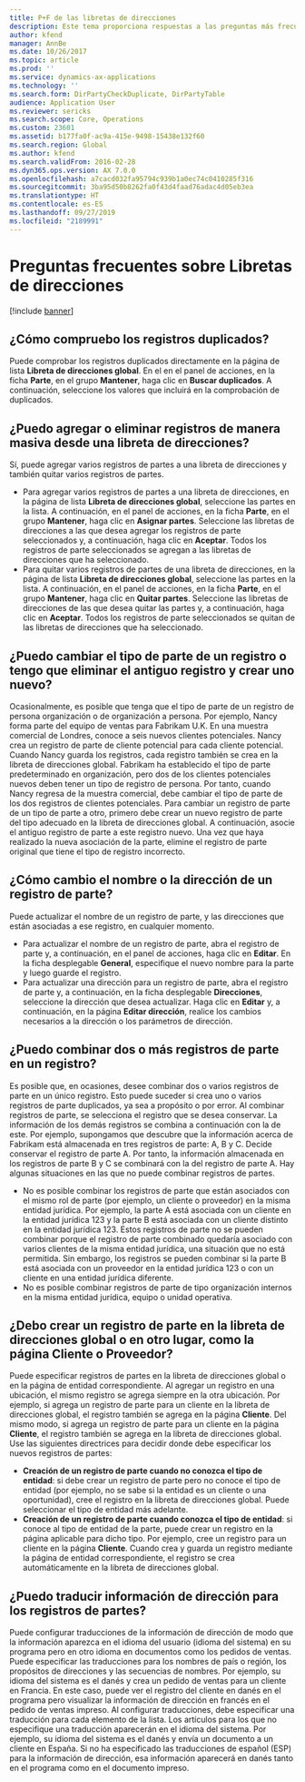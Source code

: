 ```yaml
---
title: P+F de las libretas de direcciones
description: Este tema proporciona respuestas a las preguntas más frecuentes relacionadas con las libretas de direcciones.
author: kfend
manager: AnnBe
ms.date: 10/26/2017
ms.topic: article
ms.prod: ''
ms.service: dynamics-ax-applications
ms.technology: ''
ms.search.form: DirPartyCheckDuplicate, DirPartyTable
audience: Application User
ms.reviewer: sericks
ms.search.scope: Core, Operations
ms.custom: 23601
ms.assetid: b177fa0f-ac9a-415e-9498-15438e132f60
ms.search.region: Global
ms.author: kfend
ms.search.validFrom: 2016-02-28
ms.dyn365.ops.version: AX 7.0.0
ms.openlocfilehash: a7cacd032fa95794c939b1a0ec74c0410285f316
ms.sourcegitcommit: 3ba95d50b8262fa0f43d4faad76adac4d05eb3ea
ms.translationtype: HT
ms.contentlocale: es-ES
ms.lasthandoff: 09/27/2019
ms.locfileid: "2189991"
---
```

# <a name="address-books-faq"></a>Preguntas frecuentes sobre Libretas de direcciones

[!include [banner](../includes/banner.md)]

## <a name="how-do-i-check-for-duplicate-records"></a>¿Cómo compruebo los registros duplicados?

Puede comprobar los registros duplicados directamente en la página de lista **Libreta de direcciones global**. En el en el panel de acciones, en la ficha **Parte**, en el grupo **Mantener**, haga clic en **Buscar duplicados**. A continuación, seleccione los valores que incluirá en la comprobación de duplicados.

## <a name="can-i-bulk-add-or-delete-party-records-from-an-address-book"></a>¿Puedo agregar o eliminar registros de manera masiva desde una libreta de direcciones?

Sí, puede agregar varios registros de partes a una libreta de direcciones y también quitar varios registros de partes.

- Para agregar varios registros de partes a una libreta de direcciones, en la página de lista **Libreta de direcciones global**, seleccione las partes en la lista. A continuación, en el panel de acciones, en la ficha **Parte**, en el grupo **Mantener**, haga clic en **Asignar partes**. Seleccione las libretas de direcciones a las que desea agregar los registros de parte seleccionados y, a continuación, haga clic en **Aceptar**. Todos los registros de parte seleccionados se agregan a las libretas de direcciones que ha seleccionado.
- Para quitar varios registros de partes de una libreta de direcciones, en la página de lista **Libreta de direcciones global**, seleccione las partes en la lista. A continuación, en el panel de acciones, en la ficha **Parte**, en el grupo **Mantener**, haga clic en **Quitar partes**. Seleccione las libretas de direcciones de las que desea quitar las partes y, a continuación, haga clic en **Aceptar**. Todos los registros de parte seleccionados se quitan de las libretas de direcciones que ha seleccionado.

## <a name="can-i-change-the-party-type-of-a-record-or-do-i-have-to-delete-the-old-record-and-create-a-new-one"></a>¿Puedo cambiar el tipo de parte de un registro o tengo que eliminar el antiguo registro y crear uno nuevo?

Ocasionalmente, es posible que tenga que el tipo de parte de un registro de persona organización o de organización a persona. Por ejemplo, Nancy forma parte del equipo de ventas para Fabrikam U.K. En una muestra comercial de Londres, conoce a seis nuevos clientes potenciales. Nancy crea un registro de parte de cliente potencial para cada cliente potencial. Cuando Nancy guarda los registros, cada registro también se crea en la libreta de direcciones global. Fabrikam ha establecido el tipo de parte predeterminado en organización, pero dos de los clientes potenciales nuevos deben tener un tipo de registro de persona. Por tanto, cuando Nancy regresa de la muestra comercial, debe cambiar el tipo de parte de los dos registros de clientes potenciales. Para cambiar un registro de parte de un tipo de parte a otro, primero debe crear un nuevo registro de parte del tipo adecuado en la libreta de direcciones global. A continuación, asocie el antiguo registro de parte a este registro nuevo. Una vez que haya realizado la nueva asociación de la parte, elimine el registro de parte original que tiene el tipo de registro incorrecto.

## <a name="how-do-i-change-the-name-or-address-of-a-party-record"></a>¿Cómo cambio el nombre o la dirección de un registro de parte?

Puede actualizar el nombre de un registro de parte, y las direcciones que están asociadas a ese registro, en cualquier momento.

- Para actualizar el nombre de un registro de parte, abra el registro de parte y, a continuación, en el panel de acciones, haga clic en **Editar**. En la ficha desplegable **General**, especifique el nuevo nombre para la parte y luego guarde el registro.
- Para actualizar una dirección para un registro de parte, abra el registro de parte y, a continuación, en la ficha desplegable **Direcciones**, seleccione la dirección que desea actualizar. Haga clic en **Editar** y, a continuación, en la página **Editar dirección**, realice los cambios necesarios a la dirección o los parámetros de dirección.

## <a name="can-i-merge-two-or-more-party-records-into-one-record"></a>¿Puedo combinar dos o más registros de parte en un registro?

Es posible que, en ocasiones, desee combinar dos o varios registros de parte en un único registro. Esto puede suceder si crea uno o varios registros de parte duplicados, ya sea a propósito o por error. Al combinar registros de parte, se selecciona el registro que se desea conservar. La información de los demás registros se combina a continuación con la de este. Por ejemplo, supongamos que descubre que la información acerca de Fabrikam está almacenada en tres registros de parte: A, B y C. Decide conservar el registro de parte A. Por tanto, la información almacenada en los registros de parte B y C se combinará con la del registro de parte A. Hay algunas situaciones en las que no puede combinar registros de partes.

- No es posible combinar los registros de parte que están asociados con el mismo rol de parte (por ejemplo, un cliente o proveedor) en la misma entidad jurídica. Por ejemplo, la parte A está asociada con un cliente en la entidad jurídica 123 y la parte B está asociada con un cliente distinto en la entidad jurídica 123. Estos registros de parte no se pueden combinar porque el registro de parte combinado quedaría asociado con varios clientes de la misma entidad jurídica, una situación que no está permitida. Sin embargo, los registros se pueden combinar si la parte B está asociada con un proveedor en la entidad jurídica 123 o con un cliente en una entidad jurídica diferente.
- No es posible combinar registros de parte de tipo organización internos en la misma entidad jurídica, equipo o unidad operativa.

## <a name="should-i-create-a-party-record-in-the-global-address-book-or-in-another-place-such-as-the-customer-or-vendor-page"></a>¿Debo crear un registro de parte en la libreta de direcciones global o en otro lugar, como la página Cliente o Proveedor?

Puede especificar registros de partes en la libreta de direcciones global o en la página de entidad correspondiente. Al agregar un registro en una ubicación, el mismo registro se agrega siempre en la otra ubicación. Por ejemplo, si agrega un registro de parte para un cliente en la libreta de direcciones global, el registro también se agrega en la página **Cliente**. Del mismo modo, si agrega un registro de parte para un cliente en la página **Cliente**, el registro también se agrega en la libreta de direcciones global. Use las siguientes directrices para decidir donde debe especificar los nuevos registros de partes:

- **Creación de un registro de parte cuando no conozca el tipo de entidad**: si debe crear un registro de parte pero no conoce el tipo de entidad (por ejemplo, no se sabe si la entidad es un cliente o una oportunidad), cree el registro en la libreta de direcciones global. Puede seleccionar el tipo de entidad más adelante.
- **Creación de un registro de parte cuando conozca el tipo de entidad**: si conoce al tipo de entidad de la parte, puede crear un registro en la página aplicable para dicho tipo. Por ejemplo, cree un registro para un cliente en la página **Cliente**. Cuando crea y guarda un registro mediante la página de entidad correspondiente, el registro se crea automáticamente en la libreta de direcciones global.

## <a name="can-i-translate-address-information-for-party-records"></a>¿Puedo traducir información de dirección para los registros de partes?

Puede configurar traducciones de la información de dirección de modo que la información aparezca en el idioma del usuario (idioma del sistema) en su programa pero en otro idioma en documentos como los pedidos de ventas. Puede especificar las traducciones para los nombres de país o región, los propósitos de direcciones y las secuencias de nombres. Por ejemplo, su idioma del sistema es el danés y crea un pedido de ventas para un cliente en Francia. En este caso, puede ver el registro del cliente en danés en el programa pero visualizar la información de dirección en francés en el pedido de ventas impreso. Al configurar traducciones, debe especificar una traducción para cada elemento de la lista. Los artículos para los que no especifique una traducción aparecerán en el idioma del sistema. Por ejemplo, su idioma del sistema es el danés y envía un documento a un cliente en España. Si no ha especificado las traducciones de español (ESP) para la información de dirección, esa información aparecerá en danés tanto en el programa como en el documento impreso.
